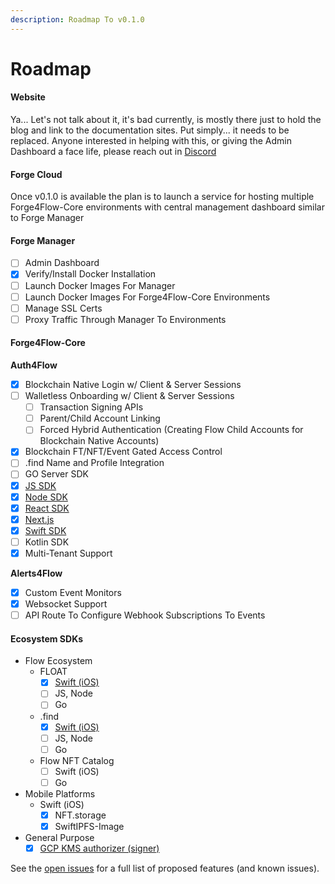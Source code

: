 ```yaml
---
description: Roadmap To v0.1.0
---
```


# Roadmap

#### Website

Ya... Let's not talk about it, it's bad currently, is mostly there just to hold the blog and link to the documentation sites. Put simply... it needs to be replaced. Anyone interested in helping with this, or giving the Admin Dashboard a face life, please reach out in [Discord](https://discord.gg/S85mDy2qxE)

#### Forge Cloud

Once v0.1.0 is available the plan is to launch a service for hosting multiple Forge4Flow-Core environments with central management dashboard similar to Forge Manager

#### Forge Manager

* [ ] Admin Dashboard
* [x] Verify/Install Docker Installation
* [ ] Launch Docker Images For Manager
* [ ] Launch Docker Images For Forge4Flow-Core Environments
* [ ] Manage SSL Certs
* [ ] Proxy Traffic Through Manager To Environments

#### Forge4Flow-Core

**Auth4Flow**

* [x] Blockchain Native Login w/ Client & Server Sessions
* [ ] Walletless Onboarding w/ Client & Server Sessions
  * [ ] Transaction Signing APIs
  * [ ] Parent/Child Account Linking
  * [ ] Forced Hybrid Authentication (Creating Flow Child Accounts for Blockchain Native Accounts)
* [x] Blockchain FT/NFT/Event Gated Access Control
* [ ] .find Name and Profile Integration
* [ ] GO Server SDK
* [x] [JS SDK](https://github.com/Forge4Flow/Forge4Flow-JS)
* [x] [Node SDK](https://github.com/Forge4Flow/Forge4Flow-Node)
* [x] [React SDK](https://github.com/Forge4Flow/Forge4Flow-React)
* [x] [Next.js](https://github.com/Forge4Flow/Forge4Flow-NextJS)
* [x] [Swift SDK](https://github.com/Forge4Flow/Forge4Flow-Swift)
* [ ] Kotlin SDK
* [x] Multi-Tenant Support

**Alerts4Flow**

* [x] Custom Event Monitors
* [x] Websocket Support
* [ ] API Route To Configure Webhook Subscriptions To Events

#### Ecosystem SDKs

* Flow Ecosystem
  * FLOAT
    * [x] [Swift (iOS)](https://github.com/Forge4Flow/FLOAT-Swift-SDK)
    * [ ] JS, Node
    * [ ] Go
  * .find
    * [x] [Swift (iOS)](https://github.com/Forge4Flow/FIND-Swift-SDK)
    * [ ] JS, Node
    * [ ] Go
  * Flow NFT Catalog
    * [ ] Swift (iOS)
    * [ ] Go
* Mobile Platforms
  * Swift (iOS)
    * [x] NFT.storage
    * [x] SwiftIPFS-Image
* General Purpose
  * [x] [GCP KMS authorizer (signer)](https://github.com/Forge4Flow/GCP-KMS-Flow-Authorizer)

See the [open issues](https://github.com/Forge4Flow/Forge4Flow-Core/issues) for a full list of proposed features (and known issues).
